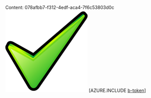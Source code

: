 Content: 078afbb7-f312-4edf-aca4-7f6c53803d0c![image](6e19f7f6-f213-4e8e-be58-3a353479068a.png)
[AZURE.INCLUDE [b-token](ccde2519-d30f-424c-b36f-d681494c7561.md)]
